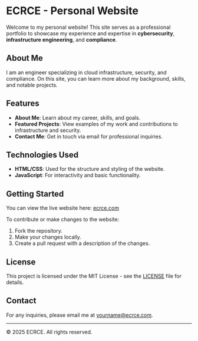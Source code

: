 # ECRCE - Personal Website

Welcome to my personal website! This site serves as a professional portfolio to showcase my experience and expertise in **cybersecurity**, **infrastructure engineering**, and **compliance**.

## About Me
I am an engineer specializing in cloud infrastructure, security, and compliance. On this site, you can learn more about my background, skills, and notable projects.

## Features
- **About Me**: Learn about my career, skills, and goals.
- **Featured Projects**: View examples of my work and contributions to infrastructure and security.
- **Contact Me**: Get in touch via email for professional inquiries.

## Technologies Used
- **HTML/CSS**: Used for the structure and styling of the website.
- **JavaScript**: For interactivity and basic functionality.

## Getting Started

You can view the live website here: [ecrce.com](https://ecrce.com)

To contribute or make changes to the website:
1. Fork the repository.
2. Make your changes locally.
3. Create a pull request with a description of the changes.

## License
This project is licensed under the MIT License - see the [LICENSE](LICENSE) file for details.

## Contact
For any inquiries, please email me at [yourname@ecrce.com](mailto:yourname@ecrce.com).

---

© 2025 ECRCE. All rights reserved.
